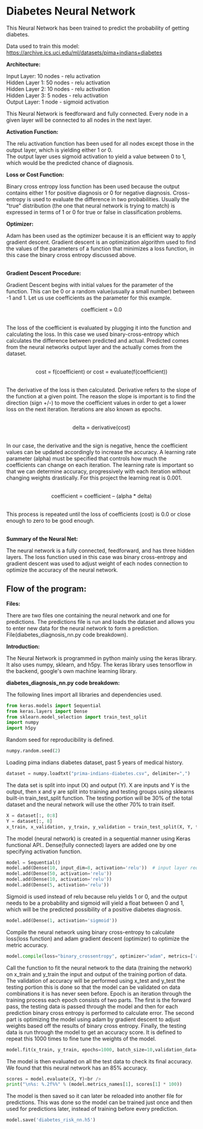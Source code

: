 # **Diabetes Neural Network**</h1> 



This Neural Network has been trained to predict the probability of getting diabetes.
<br />

Data used to train this model: https://archive.ics.uci.edu/ml/datasets/pima+indians+diabetes<br />


__**Architecture:<br />**__

Input Layer:  10 nodes - relu activation<br />
Hidden Layer 1:  50 nodes - relu activation<br />
Hidden Layer 2:  10 nodes - relu activation<br />
Hidden Layer 3:  5 nodes - relu activation<br />
Output Layer: 1 node - sigmoid activation<br />

This Neural Network  is feedforward and fully connected. Every node in a given layer will be connected to all nodes in the next layer.<br />

__**Activation Function:<br />**__

The relu activation function has been used for all nodes except those in the output layer, which is yielding either 1 or 0.<br />
The output layer uses sigmoid activation to yield a value between 0 to 1, which would be the predicted chance of diagnosis.<br />


__**Loss or Cost Function:<br />**__

Binary cross entropy loss function has been used because the output contains either 1 for positive diagnosis or 0 for negative diagnosis. Cross-entropy is used to evaluate the difference in two probabilities. Usually the "true" distribution (the one that neural network is trying to match) is expressed in terms of 1 or 0 for true or false in classification problems. <br />

__**Optimizer:<br />**__

Adam has been used as the optimizer because it is an efficient way to apply gradient descent. Gradient descent is an optimization algorithm used to find the values of the parameters of a function that minimizes a loss function, in this case the binary cross entropy discussed above. <br /><br />


__**Gradient Descent Procedure:<br />**__

Gradient Descent begins with initial values for the parameter of the function. This can be 0 or a random value(usually a small number) between -1 and 1. Let us use coefficients as the parameter for this example.<br />
<p align="center">coefficient = 0.0</p><br />
The loss of the coefficient is evaluated by plugging it into the function and calculating the loss. In this case we used binary-cross-entropy which calculates the difference between predicted and actual. Predicted comes from the neural networks output layer and the actually comes from the dataset.<br /><br />
<p align="center">cost = f(coefficient) or cost = evaluate(f(coefficient))</p><br />
The derivative of the loss is then calculated. Derivative refers to the slope of the function at a given point. The reason the slope is important is to find the direction (sign +/-) to move the coefficient values in order to get a lower loss on the next iteration. Iterations are also known as epochs.<br /><br />
<p align="center">delta = derivative(cost)</p><br />
In our case, the derivative and the sign is negative, hence the coefficient values can be updated accordingly to increase the accuracy. A learning rate parameter (alpha) must be specified that controls how much the coefficients can change on each iteration. The learning rate is important so that we can determine accuracy, progressively with each iteration without changing weights drastically. For this project the learning reat is 0.001.<br /><br />
<p align="center">coefficient = coefficient – (alpha * delta)</p><br />
This process is repeated until the loss of coefficients (cost) is 0.0 or close enough to zero to be good enough.<br />
<br />

__**Summary of the Neural Net:<br />**__

The neural network is a fully connected, feedforward, and has three hidden layers. The loss function used in this case was binary cross-entropy and gradient descent was used to adjust weight of each nodes connection to optimize the accuracy of the neural network.<br />


## Flow of the program:<br />


__Files:<br />__

There are two files one containing the neural network and one for predictions. The predictions file is run and loads the dataset and allows you to enter new data for the neural network to form a prediction. 
File(diabetes_diagnosis_nn.py code breakdown).<br />


__Introduction:<br />__

The Neural Network is programmed in python mainly using the keras library. It also uses numpy, sklearn, and h5py. The keras library uses tensorflow in the backend, google's own machine learning library.<br />


__diabetes_diagnosis_nn.py code breakdown:<br />__

The following lines import all libraries and dependencies used.<br />
```python
from keras.models import Sequential
from keras.layers import Dense
from sklearn.model_selection import train_test_split
import numpy
import h5py
```

Random seed for reproducibility is defined.<br />
```python
numpy.random.seed(2)
```

Loading pima indians diabetes dataset, past 5 years of medical history.<br />
```python
dataset = numpy.loadtxt("prima-indians-diabetes.csv", delimiter=",")
```

The data set is split into input (X) and output (Y). X are inputs and Y is the output, then x and y are split into training and testing groups using sklearns built-in train_test_split function. The testing portion will be 30% of the total dataset and the neural network will use the other 70% to train itself. <br /> 
```python
X = dataset[:, 0:8]
Y = dataset[:, 8]
x_train, x_validation, y_train, y_validation = train_test_split(X, Y, test_size=0.30 ,random_state=5)
```

The model (neural network) is created in a sequential manner using Keras functional API.. Dense(fully connected) layers are added one by one specifying activation function.<br />
```python
model = Sequential()
model.add(Dense(10, input_dim=8, activation='relu'))  # input layer requires input_dim param
model.add(Dense(50, activation='relu'))
model.add(Dense(10, activation='relu'))
model.add(Dense(5, activation='relu'))
```

Sigmoid is used instead of relu because relu yields 1 or 0, and the output needs to be a probability and sigmoid will yield a float between 0 and 1, which will be the predicted possibility of a positive diabetes diagnosis. <br />
```python
model.add(Dense(1, activation='sigmoid'))
```

Compile the neural network using binary cross-entropy to calculate loss(loss function) and adam gradient descent (optimizer) to optimize the metric accuracy.<br />
```python
model.compile(loss="binary_crossentropy", optimizer="adam", metrics=['accuracy'])
```

Call the function to fit the neural network to the data (training the network) on x_train and y_train the input and output of the training portion of data. The validation of accuracy will be performed using x_test and y_test the testing portion this is done so that the model can be validated on data combinations it is has never seen before. Epoch is an iteration through the training process each epoch consists of two parts. The first is the forward pass, the testing data is passed through the model and then for each prediction binary cross entropy is performed to calculate error. The second part is optimizing the model using adam by gradient descent to adjust weights based off the results of binary cross entropy. Finally, the testing data is run through the model to get an accuracy score. It is defined to repeat this 1000 times to fine tune the weights of the model.<br />
```python
model.fit(x_train, y_train, epochs=1000, batch_size=10,validation_data=(x_validation, y_validation))
```

The model is then evaluated on all the test data to check its final accuracy. We found that this neural network has an 85% accuracy.<br />
```python
scores = model.evaluate(X, Y)<br />
print("\n%s: %.2f%%" % (model.metrics_names[1], scores[1] * 100))
```

The model is then saved so it can later be reloaded into another file for predictions. This was done so the model can be trained just once and then used for predictions later, instead of training before every prediction.<br />
```python
model.save('diabetes_risk_nn.h5')
```








